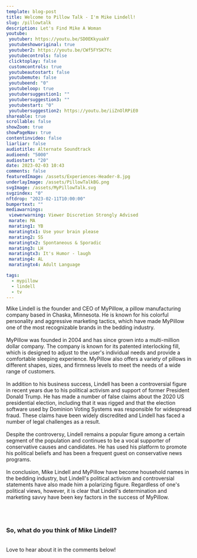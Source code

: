 ```yaml
---
template: blog-post
title: Welcome to Pillow Talk - I'm Mike Lindell!
slug: /pillowtalk
description: Let's Find Mike A Woman
youtube:
 youtuber: https://youtu.be/SD0EKkyuakY
 youtubeshoworiginal: true
 youtuber2: https://youtu.be/CWf5FYSK7Yc
 youtubecontrols: false
 clicktoplay: false
 customcontrols: true
 youtubeautostart: false
 youtubemute: false
 youtubeend: "0"
 youtubeloop: true
 youtubersuggestion1: ""
 youtubersuggestion3: ""
 youtubestart: "0"
 youtubersuggestion2: https://youtu.be/iiZnOlRPiE0
shareable: true
scrollable: false
showZoom: true
showPageNav: true
contentinvideo: false
liarliar: false
audiotitle: Alternate Soundtrack
audioend: "5000"
audiostart: "20"
date: 2023-02-03 10:43
comments: false
featuredImage: /assets/Experiences-Header-8.jpg
underlayImage: /assets/PillowTalkBG.png
svgImage: /assets/MyPillowTalk.svg
svgzindex: "0"
nftdrop: "2023-02-11T10:00:00"
bumpertext: ""
mediawarnings:
 viewerwarning: Viewer Discretion Strongly Advised
 marate: MA
 marating1: YB
 maratingtx1: Use your brain please
 marating2: SS
 maratingtx2: Spontaneous & Sporadic
 marating3: LH
 maratingtx3: It's Humor - laugh
 marating4: AL
 maratingtx4: Adult Language

tags:
  - mypillow
  - lindell
  - tv
---
```

<div style="text-align:left !important;">

<!-- ### America's Favorite Pillow Guy has a brand new show out, called PillowTalk! Let's hope Mike find True Love™ and a great night's sleep. 

<br /> -->
Mike Lindell is the founder and CEO of MyPillow, a pillow manufacturing company based in Chaska, Minnesota. He is known for his colorful personality and aggressive marketing tactics, which have made MyPillow one of the most recognizable brands in the bedding industry.
<br /><br />
MyPillow was founded in 2004 and has since grown into a multi-million dollar company. The company is known for its patented interlocking fill, which is designed to adjust to the user's individual needs and provide a comfortable sleeping experience. MyPillow also offers a variety of pillows in different shapes, sizes, and firmness levels to meet the needs of a wide range of customers.
<br /><br />
In addition to his business success, Lindell has been a controversial figure in recent years due to his political activism and support of former President Donald Trump. He has made a number of false claims about the 2020 US presidential election, including that it was rigged and that the election software used by Dominion Voting Systems was responsible for widespread fraud. These claims have been widely discredited and Lindell has faced a number of legal challenges as a result.
<br /><br />
Despite the controversy, Lindell remains a popular figure among a certain segment of the population and continues to be a vocal supporter of conservative causes and candidates. He has used his platform to promote his political beliefs and has been a frequent guest on conservative news programs.
<br /><br />
In conclusion, Mike Lindell and MyPillow have become household names in the bedding industry, but Lindell's political activism and controversial statements have also made him a polarizing figure. Regardless of one's political views, however, it is clear that Lindell's determination and marketing savvy have been key factors in the success of MyPillow.

<br /><br />

### So, what do you think of Mike Lindell?

<br />
Love to hear about it in the comments below!

</div>

<!-- https://youtu.be/zQB-_N7CIYY  -->

<!-- https://youtu.be/VgdB9QYKeyM -->

<!-- XjuLZwlDxh8 -->
